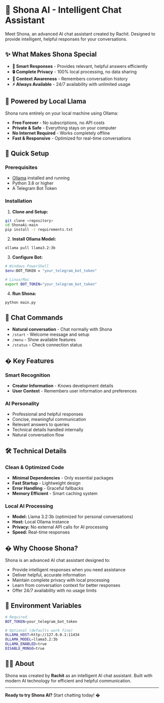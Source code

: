 # 🤖 Shona AI - Intelligent Chat Assistant

Meet Shona, an advanced AI chat assistant created by Rachit. Designed to provide intelligent, helpful responses for your conversations.

## ✨ What Makes Shona Special

- **🎯 Smart Responses** - Provides relevant, helpful answers efficiently
- **🔒 Complete Privacy** - 100% local processing, no data sharing
- **🌟 Context Awareness** - Remembers conversation history
- **⚡ Always Available** - 24/7 availability with unlimited usage

## 🦙 Powered by Local Llama

Shona runs entirely on your local machine using Ollama:
- **Free Forever** - No subscriptions, no API costs
- **Private & Safe** - Everything stays on your computer  
- **No Internet Required** - Works completely offline
- **Fast & Responsive** - Optimized for real-time conversations

## 🚀 Quick Setup

### Prerequisites
- [Ollama](https://ollama.com) installed and running
- Python 3.8 or higher
- A Telegram Bot Token

### Installation

1. **Clone and Setup:**
```bash
git clone <repository>
cd ShonaAi-main
pip install -r requirements.txt
```

2. **Install Ollama Model:**
```bash
ollama pull llama3.2:3b
```

3. **Configure Bot:**
```bash
# Windows PowerShell
$env:BOT_TOKEN = "your_telegram_bot_token"

# Linux/Mac
export BOT_TOKEN="your_telegram_bot_token"
```

4. **Run Shona:**
```bash
python main.py
```

## 💬 Chat Commands

- **Natural conversation** - Chat normally with Shona
- `/start` - Welcome message and setup
- `/menu` - Show available features
- `/status` - Check connection status

## � Key Features

### Smart Recognition
- **Creator Information** - Knows development details
- **User Context** - Remembers user information and preferences

### AI Personality
- Professional and helpful responses
- Concise, meaningful communication
- Relevant answers to queries
- Technical details handled internally
- Natural conversation flow

## 🛠️ Technical Details

### Clean & Optimized Code
- **Minimal Dependencies** - Only essential packages
- **Fast Startup** - Lightweight design
- **Error Handling** - Graceful fallbacks
- **Memory Efficient** - Smart caching system

### Local AI Processing
- **Model:** Llama 3.2:3b (optimized for personal conversations)
- **Host:** Local Ollama instance
- **Privacy:** No external API calls for AI processing  
- **Speed:** Real-time responses

## � Why Choose Shona?

Shona is an advanced AI chat assistant designed to:
- Provide intelligent responses when you need assistance
- Deliver helpful, accurate information
- Maintain complete privacy with local processing
- Learn from conversation context for better responses
- Offer 24/7 availability with no usage limits

## 📝 Environment Variables

```bash
# Required
BOT_TOKEN=your_telegram_bot_token

# Optional (defaults work fine)
OLLAMA_HOST=http://127.0.0.1:11434
OLLAMA_MODEL=llama3.2:3b  
OLLAMA_ENABLED=true
DISABLE_MONGO=true
```

## 👨‍💻 About

Shona was created by **Rachit** as an intelligent AI chat assistant. Built with modern AI technology for efficient and helpful communication.

---

**Ready to try Shona AI?** Start chatting today! �